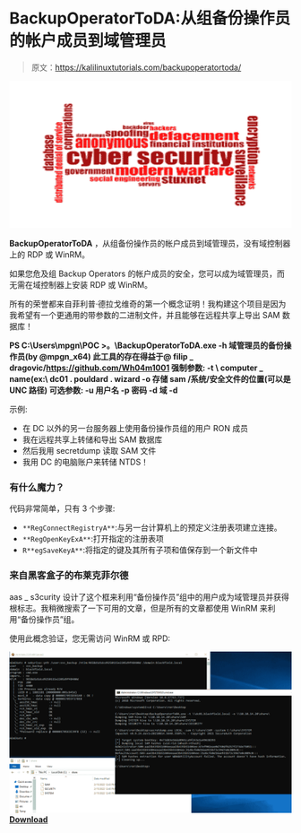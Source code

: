 # BackupOperatorToDA:从组备份操作员的帐户成员到域管理员

> 原文：<https://kalilinuxtutorials.com/backupoperatortoda/>

[![](img/ec76511767dbf8243caa88f57451cef7.png)](https://blogger.googleusercontent.com/img/b/R29vZ2xl/AVvXsEimUsQbpJ-HnzmDpLwfZcE_dJka6Fym_E-QjPBUMyDRMhUqMcrEXMfxb5BH2ZpiHiOE2Du0GL56mFYXhORcNe1y_tA3_NH7Mc5h4XqEVUL5cXssCXYvGXKnnOxHQHHnPveTH9IIvk-zo8HOZydyBhrPhreQrOpSZmwYnoH3bRbA99b5CKHQVNicrYPb/s728/download%20(1).png)

**BackupOperatorToDA** ，从组备份操作员的帐户成员到域管理员，没有域控制器上的 RDP 或 WinRM。

如果您危及组 Backup Operators 的帐户成员的安全，您可以成为域管理员，而无需在域控制器上安装 RDP 或 WinRM。

所有的荣誉都来自菲利普·德拉戈维奇的第一个概念证明！我构建这个项目是因为我希望有一个更通用的带参数的二进制文件，并且能够在远程共享上导出 SAM 数据库！

**PS C:\Users\mpgn\POC >。\BackupOperatorToDA.exe -h
域管理员的备份操作员(by @mpgn_x64)
此工具的存在得益于@ filip _ dragovic/https://github.com/Wh04m1001
强制参数:
-t \ computer _ name(ex:\ dc01 . pouldard . wizard
-o 存储 sam /系统/安全文件的位置(可以是 UNC 路径)
可选参数:
-u 用户名
-p 密码
-d 域
-d**

示例:

*   在 DC 以外的另一台服务器上使用备份操作员组的用户 RON 成员
*   我在远程共享上转储和导出 SAM 数据库
*   然后我用 secretdump 读取 SAM 文件
*   我用 DC 的电脑账户来转储 NTDS！

### 有什么魔力？

代码非常简单，只有 3 个步骤:

*   `**RegConnectRegistryA**`:与另一台计算机上的预定义注册表项建立连接。
*   `**RegOpenKeyExA**`:打开指定的注册表项
*   `R**egSaveKeyA**`:将指定的键及其所有子项和值保存到一个新文件中

### 来自黑客盒子的布莱克菲尔德

aas _ s3curity 设计了这个框来利用“备份操作员”组中的用户成为域管理员并获得根标志。我稍微搜索了一下可用的文章，但是所有的文章都使用 WinRM 来利用“备份操作员”组。

使用此概念验证，您无需访问 WinRM 或 RPD:

![](img/931a9b7d4ebed5486b6e9324106d7e7e.png)[**Download**](https://github.com/mpgn/BackupOperatorToDA)